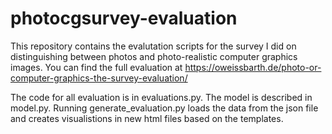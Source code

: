 # photocgsurvey-evaluation
This repository contains the evalutation scripts for the survey I did on distinguishing between photos and photo-realistic computer graphics images.
You can find the full evaluation at https://oweissbarth.de/photo-or-computer-graphics-the-survey-evaluation/

The code for all evaluation is in evaluations.py. The model is described in model.py. Running generate_evaluation.py loads the data  from the json file and creates visualistions in new html files based on the templates.
